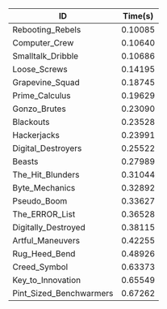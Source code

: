|ID|Time(s)|
|-|-|
|Rebooting_Rebels|0.10085|
|Computer_Crew|0.10640|
|Smalltalk_Dribble|0.10686|
|Loose_Screws|0.14195|
|Grapevine_Squad|0.18745|
|Prime_Calculus|0.19629|
|Gonzo_Brutes|0.23090|
|Blackouts|0.23528|
|Hackerjacks|0.23991|
|Digital_Destroyers|0.25522|
|Beasts|0.27989|
|The_Hit_Blunders|0.31044|
|Byte_Mechanics|0.32892|
|Pseudo_Boom|0.33627|
|The_ERROR_List|0.36528|
|Digitally_Destroyed|0.38115|
|Artful_Maneuvers|0.42255|
|Rug_Heed_Bend|0.48926|
|Creed_Symbol|0.63373|
|Key_to_Innovation|0.65549|
|Pint_Sized_Benchwarmers|0.67262|
